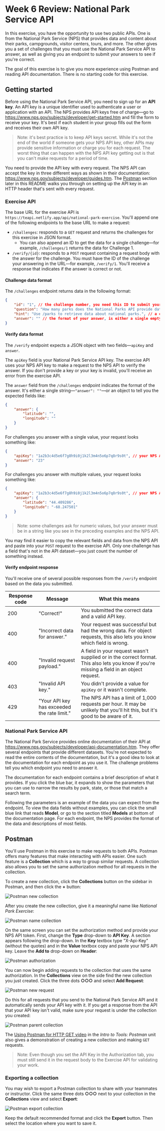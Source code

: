 # Week 6 Review: National Park Service API

In this exercise, you have the opportunity to use two public APIs. One is from the National Park Service (NPS) that provides data and content about their parks, campgrounds, visitor centers, tours, and more. The other gives you a set of challenges that you must use the National Park Service API to answer, as well as giving you an endpoint to submit your answers to see if you're correct.

The goal of this exercise is to give you more experience using Postman and reading API documentation. There is no starting code for this exercise.

## Getting started

Before using the National Park Service API, you need to sign up for an **API key**. An API key is a unique identifier used to authenticate a user or application with an API. The NPS provides API keys free of charge—go to https://www.nps.gov/subjects/developer/get-started.htm and fill the form to receive your key. It's best if each student in your group fills out the form and receives their own API key.

> Note: it's best practice is to keep API keys secret. While it's not the end of the world if someone gets your NPS API key, other APIs may provide sensitive information or charge you for each request. The worst thing that can happen with the NPS API key getting out is that you can't make requests for a period of time.

You need to provide the API key with every request. The NPS API can accept the key in three different ways as shown in their documentation: https://www.nps.gov/subjects/developer/guides.htm. The [Postman](#postman) section later in this README walks you through on setting up the API key in an HTTP header that's sent with every request.

### Exercise API

The base URL for the exercise API is `https://teapi.netlify.app/api/national-park-exercise`. You'll append one of the following endpoints to the base URL to make a request:

* `/challenges`: responds to a `GET` request and returns the challenges for this exercise in JSON format.
    * You can also append an ID to get the data for a single challenge—for example, `/challenges/1` returns the data for Challenge 1.
* `/verify/{id}`: responds to a `POST` request containing a request body with the answer for the challenge. You must have the ID of the challenge your answering in the URL—for example, `/verify/1`. You'll receive a response that indicates if the answer is correct or not.

#### Challenge data format

The `/challenges` endpoint returns data in the following format:

```json
{
    "id": "1", // the challenge number, you need this ID to submit your answer
    "question": "How many parks does the National Parks API provide data on?", // the question you need to answer
    "hint": "Use /parks to retrieve data about national parks.", // a clue on how to look up the information and the endpoint to use
    "answer": "" // the format of your answer, is either a single empty string or an object with multiple fields, see the next section for more information
}
```

#### Verify data format

The `/verify` endpoint expects a JSON object with two fields—`apiKey` and `answer`.

The `apiKey` field is your National Park Service API key. The exercise API uses your NPS API key to make a request to the NPS API to verify the answer. If you don't provide a key or your key is invalid, you'll receive an error from the exercise API.

The `answer` field from the `/challenges` endpoint indicates the format of the answer. It's either a single string—`"answer": ""`—or an object to tell you the expected fields like:

```json
{
    "answer": {
        "latitude": "",
        "longitude": ""
    }
}
```

For challenges you answer with a single value, your request looks something like:

```json
{
    "apiKey": "1a2b3c4d5e6f7g8h9i0j1k2l3m4n5o6p7q8r9s0t", // your NPS API key
    "answer": "23"
}
```

For challenges you answer with multiple values, your request looks something like:

```json
{
    "apiKey": "1a2b3c4d5e6f7g8h9i0j1k2l3m4n5o6p7q8r9s0t", // your NPS API key
    "answer": {
        "latitude": "44.409286",
        "longitude": "-68.247501"
    }
}
```

> Note: some challenges ask for numeric values, but your answer must be in a string like you see in the preceding examples and the NPS API.

You may find it easier to copy the relevant fields and data from the NPS API and paste into your `POST` request to the exercise API. Only one challenge has a field that's not in the API dataset—you just count the number of something instead.

#### Verify endpoint response

You'll receive one of several possible responses from the `/verify` endpoint based on the data you submitted.

| Response code | Message                                     | What this means |
| ------------- | ------------------------------------------- | --------------- |
| 200           | "Correct!"                                  | You submitted the correct data and a valid API key. |
| 400           | "Incorrect data for answer."                | Your request was successful but had the wrong data. For object requests, this also lets you know which field is wrong. |
| 400           | "Invalid request payload."                  | A field in your request wasn't supplied or in the correct format. This also lets you know if you're missing a field in an object request. |
| 403           | "Invalid API key."                          | You didn't provide a value for `apiKey` or it wasn't complete. |
| 429           | "Your API key has exceeded the rate limit." | The NPS API has a limit of 1,000 requests per hour. It may be unlikely that you'll hit this, but it's good to be aware of it. |

### National Park Service API

The National Park Service provides online documentation of their API at https://www.nps.gov/subjects/developer/api-documentation.htm. They offer several endpoints that provide different datasets. You're not expected to read the entire contents of the documentation, but it's a good idea to look at the documentation for each endpoint as you use it. The challenge problems tell you which endpoint you need to answer it.

The documentation for each endpoint contains a brief description of what it provides. If you click the blue bar, it expands to show the parameters that you can use to narrow the results by park, state, or those that match a search term.

Following the parameters is an example of the data you can expect from the endpoint. To view the data fields without examples, you can click the small blue link that reads **Model**, or go to the section titled **Models** at bottom of the documentation page. For each endpoint, the NPS provides the format of the data and descriptions of most fields.

## Postman

You'll use Postman in this exercise to make requests to both APIs. Postman offers many features that make interacting with APIs easier. One such feature is a **Collection** which is a way to group similar requests. A collection also allows you to set the same authorization method for all requests in the collection.

To create a new collection, click the **Collections** button on the sidebar in Postman, and then click the **+** button:

![Postman new collection](./img/postman_new_collection.png)

After you create the new collection, give it a meaningful name like _National Park Exercise_:

![Postman name collection](./img/postman_name_collection.png)

On the same screen you can set the authorization method and provide your NPS API token. First, change the **Type** drop-down to **API Key**. A section appears following the drop-down. In the **Key** textbox type "X-Api-Key" (without the quotes) and in the **Value** textbox copy and paste your NPS API key. Leave the **Add to** drop-down on **Header**:

![Postman authorization](./img/postman_authorization.png)

You can now begin adding requests to the collection that uses the same authorization. In the **Collections** view on the side find the new collection you just created. Click the three dots **○○○** and select **Add Request**:

![Postman new request](./img/postman_new_request.png)

Do this for all requests that you send to the National Park Service API and it automatically sends your API key with it. If you get a response from the API that your API key isn't valid, make sure your request is under the collection you created:

![Postman parent collection](./img/postman_parent_collection.png)

The [Using Postman for HTTP GET video](https://lms.techelevator.com/content_link/gitlab.com/te-curriculum/intro-to-tools-lms/postman/03-making-GET-request.md) in the _Intro to Tools: Postman_ unit also gives a demonstration of creating a new collection and making `GET` requests.

> Note: Even though you set the API Key in the Authorization tab, you must still send it in the request body to the Exercise API for validating your work.

### Exporting a collection

You may wish to export a Postman collection to share with your teammates or instructor. Click the same three dots **○○○** next to your collection in the **Collections** view and select **Export**:

![Postman export collection](./img/postman_export_collection.png)

Keep the default recommended format and click the **Export** button. Then select the location where you want to save it.
